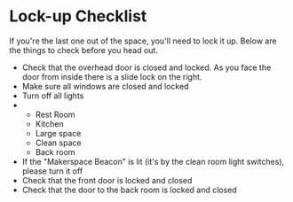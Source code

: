 # Lock-up Checklist

If you're the last one out of the space, you'll need to lock it up. Below are the things to check before you head out.

* Check that the overhead door is closed and locked. As you face the door from inside there is a slide lock on the right.
* Make sure all windows are closed and locked
* Turn off all lights
* * Rest Room 
  * Kitchen
  * Large space 
  * Clean space
  * Back room
* If the "Makerspace Beacon" is lit \(it's by the clean room light switches\), please turn it off
* Check that the front door is locked and closed
* Check that the door to the back room is locked and closed

